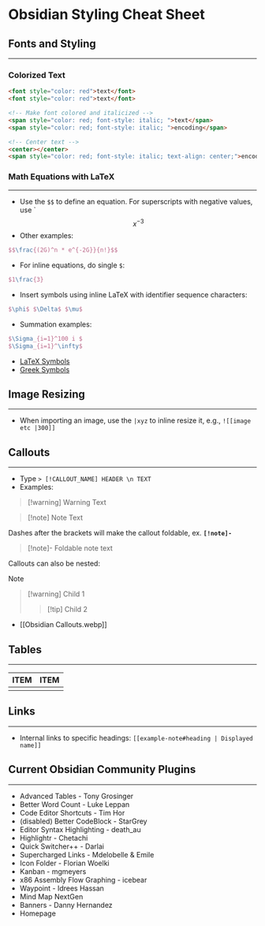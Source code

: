 # Obsidian Styling Cheat Sheet

## Fonts and Styling

---

### Colorized Text

```html
<font style="color: red">text</font>
<font style="color: red">text</font>

<!-- Make font colored and italicized -->
<span style="color: red; font-style: italic; ">text</span>
<span style="color: red; font-style: italic; ">encoding</span>

<!-- Center text -->
<center></center>
<span style="color: red; font-style: italic; text-align: center;">encoding</span>
```

### Math Equations with LaTeX

---

- Use the `$$` to define an equation. For superscripts with negative values, use `$$x^{-3}$$
- Other examples:

```latex
$$\frac{(2G)^n * e^{-2G}}{n!}$$
```

- For inline equations, do single `$`:

```latex
$1\frac{3}
```

- Insert symbols using inline LaTeX with identifier sequence characters:

```latex
$\phi$ $\Delta$ $\mu$
```

- Summation examples:

```latex
$\Sigma_{i=1}^100 i $
$\Sigma_{i=1}^\infty$
```

- [LaTeX Symbols](https://latexhelp.com/latex-sigma-symbol/)
- [Greek Symbols](https://jblevins.org/log/greek)

## Image Resizing

---

- When importing an image, use the `|xyz` to inline resize it, e.g., `![[image etc |300]]`  

## Callouts

---

- Type `> [!CALLOUT_NAME] HEADER \n TEXT`
- Examples:

> [!warning] Warning Text

>[!note] Note Text

Dashes after the brackets will make the callout foldable, ex. **`[!note]-`**

> [!note]-
> Foldable note text

Callouts can also be nested:
> [!note]
> > [!warning] Child 1
> > > [!tip] Child 2

- [[Obsidian Callouts.webp]]
## Tables

---

| **ITEM** | **ITEM** |
| :------: | -------- |
|          |          |

## Links

---

- Internal links to specific headings: `[[example-note#heading | Displayed name]]`

## Current Obsidian Community Plugins

---

- Advanced Tables - Tony Grosinger
- Better Word Count - Luke Leppan
- Code Editor Shortcuts - Tim Hor
- (disabled) Better CodeBlock - StarGrey
- Editor Syntax Highlighting - death_au
- Highlightr - Chetachi
- Quick Switcher++ - Darlai
- Supercharged Links - Mdelobelle & Emile
- Icon Folder - Florian Woelki
- Kanban - mgmeyers
- x86 Assembly Flow Graphing - icebear
- Waypoint - Idrees Hassan
- Mind Map NextGen
- Banners - Danny Hernandez
- Homepage
